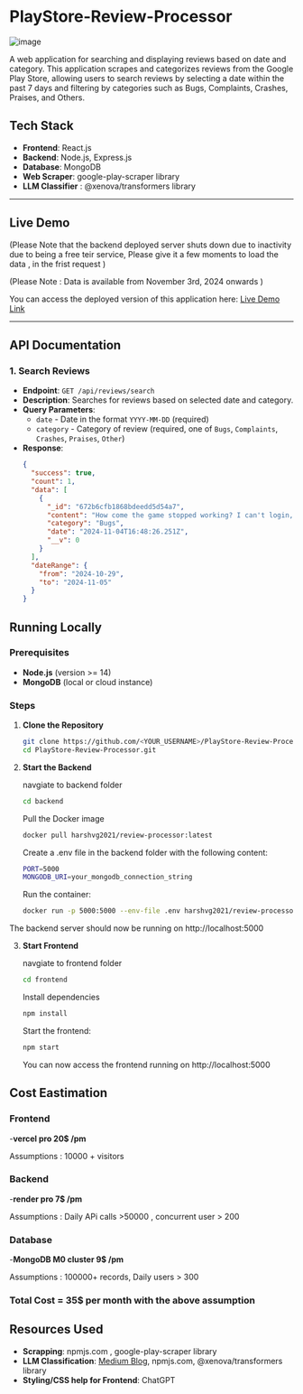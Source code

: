 # PlayStore-Review-Processor
![image](https://github.com/user-attachments/assets/59136437-120c-49f9-951d-c3686a2cdc15)


A web application for searching and displaying reviews based on date and category. This application scrapes and categorizes reviews from the Google Play Store, allowing users to search reviews by selecting a date within the past 7 days and filtering by categories such as Bugs, Complaints, Crashes, Praises, and Others.

## Tech Stack

- **Frontend**: React.js
- **Backend**: Node.js, Express.js
- **Database**: MongoDB 
- **Web Scraper**: google-play-scraper library
- **LLM Classifier** : @xenova/transformers library

---

## Live Demo

(Please Note that the backend deployed server shuts down due to inactivity due to being a free teir service, Please give it a few moments to load the data , in the frist request ) 

(Please Note : Data is available from November 3rd, 2024 onwards )

You can access the deployed version of this application here: [Live Demo Link](https://play-store-review-processor.vercel.app/)

---

## API Documentation

### 1. **Search Reviews**

- **Endpoint**: `GET /api/reviews/search`
- **Description**: Searches for reviews based on selected date and category.
- **Query Parameters**:
  - `date` - Date in the format `YYYY-MM-DD` (required)
  - `category` - Category of review (required, one of `Bugs`, `Complaints`, `Crashes`, `Praises`, `Other`)
- **Response**:
  ```json
  {
    "success": true,
    "count": 1,
    "data": [
      {
        "_id": "672b6cfb1868bdeedd5d54a7",
        "content": "How come the game stopped working? I can't login, it's giving error 225.",
        "category": "Bugs",
        "date": "2024-11-04T16:48:26.251Z",
        "__v": 0
      }
    ],
    "dateRange": {
      "from": "2024-10-29",
      "to": "2024-11-05"
    }
  }

## Running Locally

### Prerequisites

- **Node.js** (version >= 14)
- **MongoDB** (local or cloud instance)

### Steps

1. **Clone the Repository**
   ```bash
   git clone https://github.com/<YOUR_USERNAME>/PlayStore-Review-Processor.git
   cd PlayStore-Review-Processor.git
   ```

2.  **Start the Backend**

    navgiate to backend folder
    ```bash
    cd backend 
    ```

    Pull the Docker image
    ```bash
    docker pull harshvg2021/review-processor:latest
    ```
    Create a .env file in the backend folder with the following content:
    ```bash
    PORT=5000 
    MONGODB_URI=your_mongodb_connection_string
    ```
    Run the container:
    ```bash
    docker run -p 5000:5000 --env-file .env harshvg2021/review-processor:latest
    ```

The backend server should now be running on http://localhost:5000

3. **Start Frontend**

    navgiate to frontend folder
    ```bash
    cd frontend 
    ```

    Install dependencies
    ```bash
    npm install
    ```

    Start the frontend:
    ```bash
    npm start
    ```

    You can now access the frontend running on http://localhost:5000


## Cost Eastimation
### Frontend
-**vercel pro 20$ /pm**

Assumptions : 10000 + visitors

### Backend
-**render pro 7$ /pm**

Assumptions : Daily APi calls  >50000 , concurrent user  > 200
### Database
-**MongoDB M0 cluster 9$ /pm**

Assumptions : 100000+ records, Daily users > 300

### Total Cost = 35$ per month with the above assumption


## Resources Used

- **Scrapping**: npmjs.com , google-play-scraper library 
- **LLM Classification**: [Medium Blog](https://medium.com/@mjdrehman/add-ai-in-your-web-app-in-10-minutes-a-quick-guide-8c26086b0d7d), npmjs.com, @xenova/transformers library 
- **Styling/CSS help for Frontend**:  ChatGPT
